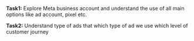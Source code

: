 **Task1:** Explore Meta business account and understand the use of all main options like ad account, pixel etc.

**Task2:** Understand type of ads that which type of ad we use which level of customer journey



